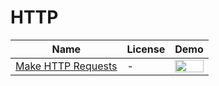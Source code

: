 HTTP
=======
Name | License | Demo
--- | --- | ---
[Make HTTP Requests](https://www.hurl.it/) | - | <img src="/images/" width="100%">

